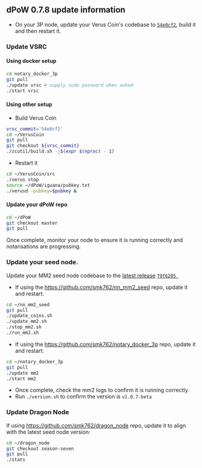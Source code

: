## dPoW 0.7.8 update information

- On your 3P node, update your Verus Coin's codebase to [`54e0cf2`](https://github.com/VerusCoin/VerusCoin/tree/54e0cf27af6cc1f0204830f7009e10d9a05d040b), build it and then restart it.

### Update VSRC

#### Using docker setup

```bash
cd notary_docker_3p
git pull
./update vrsc # supply sudo password when asked
./start vrsc
```

#### Using other setup

- Build Verus Coin

```bash
vrsc_commit='54e0cf2'
cd ~/VerusCoin
git pull
git checkout ${vrsc_commit}
./zcutil/build.sh -j$(expr $(nproc) - 1)
```

- Restart it

```bash
cd ~/VerusCoin/src
./verus stop
source ~/dPoW/iguana/pubkey.txt
./verusd -pubkey=$pubkey &
```

#### Update your dPoW repo

```bash
cd ~/dPoW
git checkout master
git pull
```

Once complete, monitor your node to ensure it is running correctly and notarisations are progressing.


### Update your seed node.

Update your MM2 seed node codebase to the [latest release](https://github.com/KomodoPlatform/komodo-defi-framework/releases/tag/v1.0.7-beta)  [`79f6205 `](https://github.com/KomodoPlatform/komodo-defi-framework/tree/79f620559a635704959d3e88067f7ffe5ee30f1f)

- If using the https://github.com/smk762/nn_mm2_seed repo, update it and restart:

```bash
cd ~/nn_mm2_seed
git pull
./update_coins.sh
./update_mm2.sh
./stop_mm2.sh
./run_mm2.sh
```

- If using the https://github.com/smk762/notary_docker_3p repo, update it and restart:

```bash
cd ~/notary_docker_3p
git pull
./update mm2
./start mm2
```

- Once complete, check the mm2 logs to confirm it is running correctly.
- Run `./version.sh` to confirm the version is `v1.0.7-beta`

### Update Dragon Node

If using https://github.com/smk762/dragon_node repo, update it to align with the latest seed node version:

```bash
cd ~/dragon_node
git checkout season-seven
git pull
./stats
```
